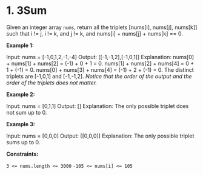 # 1. 3Sum

Given an integer array `nums`, return all the triplets [nums[i], nums[j], nums[k]] such that i != j, i != k, and j != k, and nums[i] + nums[j] + nums[k] == 0.

**Example 1:**

Input: nums = [-1,0,1,2,-1,-4]
Output: [[-1,-1,2],[-1,0,1]]
Explanation:
nums[0] + nums[1] + nums[2] = (-1) + 0 + 1 = 0.
nums[1] + nums[2] + nums[4] = 0 + 1 + (-1) = 0.
nums[0] + nums[3] + nums[4] = (-1) + 2 + (-1) = 0.
The distinct triplets are [-1,0,1] and [-1,-1,2].
_Notice that the order of the output and the order of the triplets does not matter._

**Example 2:**

Input: nums = [0,1,1]
Output: []
Explanation: The only possible triplet does not sum up to 0.

**Example 3:**

Input: nums = [0,0,0]
Output: [[0,0,0]]
Explanation: The only possible triplet sums up to 0.

**Constraints:**

`3 <= nums.length <= 3000`
`-105 <= nums[i] <= 105`
